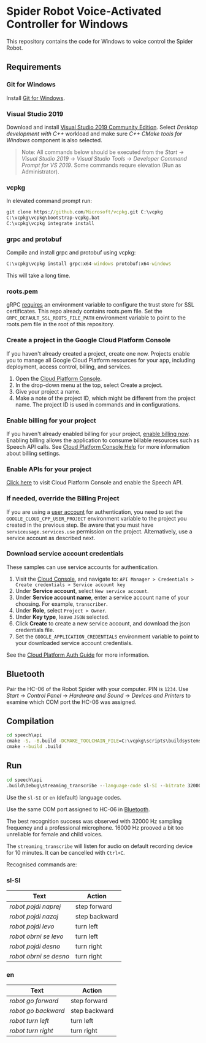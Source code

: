 # Spider Robot Voice-Activated Controller for Windows

This repository contains the code for Windows to voice control the Spider Robot.

## Requirements

### Git for Windows

Install [Git for Windows](https://gitforwindows.org/).

### Visual Studio 2019

Download and install [Visual Studio 2019 Community Edition](https://visualstudio.microsoft.com/vs/older-downloads/). Select _Desktop development with C++_ workload and make sure _C++ CMake tools for Windows_ component is also selected.

> Note: All commands below should be executed from the _Start_ → _Visual Studio 2019_ → _Visual Studio Tools_ → _Developer Command Prompt for VS 2019_. Some commands requre elevation (Run as Administrator).

### vcpkg

In elevated command prompt run:

```bat
git clone https://github.com/Microsoft/vcpkg.git C:\vcpkg
C:\vcpkg\vcpkg\bootstrap-vcpkg.bat
C:\vcpkg\vcpkg integrate install
```

### grpc and protobuf

Compile and install grpc and protobuf using vcpkg:

```bat
C:\vcpkg\vcpkg install grpc:x64-windows protobuf:x64-windows
```

This will take a long time.

### roots.pem

gRPC [requires](https://github.com/grpc/grpc/issues/16571) an environment variable to configure the trust store for SSL certificates. This repo already contains roots.pem file. Set the `GRPC_DEFAULT_SSL_ROOTS_FILE_PATH` environment variable to point to the roots.pem file in the root of this repository.

### Create a project in the Google Cloud Platform Console

If you haven't already created a project, create one now. Projects enable you to manage all Google Cloud Platform resources for your app, including deployment, access control, billing, and services.

1. Open the [Cloud Platform Console](https://console.cloud.google.com/).
2. In the drop-down menu at the top, select Create a project.
3. Give your project a name.
4. Make a note of the project ID, which might be different from the project name. The project ID is used in commands
   and in configurations.

### Enable billing for your project

If you haven't already enabled billing for your project, [enable billing now](https://console.cloud.google.com/project/_/settings). Enabling billing allows the application to consume billable resources such as Speech API calls. See [Cloud Platform Console Help](https://support.google.com/cloud/answer/6288653) for more information about billing settings.

### Enable APIs for your project

[Click here](https://console.cloud.google.com/flows/enableapi?apiid=speech&showconfirmation=true) to visit Cloud Platform Console and enable the Speech API.

### If needed, override the Billing Project

If you are using a [user account](https://cloud.google.com/docs/authentication#principals) for authentication, you need to set the `GOOGLE_CLOUD_CPP_USER_PROJECT` environment variable to the project you created in the previous step. Be aware that you must have `serviceusage.services.use` permission on the project.  Alternatively, use a service account as described next.

### Download service account credentials

These samples can use service accounts for authentication.

1. Visit the [Cloud Console](http://cloud.google.com/console), and navigate to: `API Manager > Credentials > Create credentials > Service account key`
2. Under **Service account**, select `New service account`.
3. Under **Service account name**, enter a service account name of your choosing. For example, `transcriber`.
4. Under **Role**, select `Project > Owner`.
5. Under **Key type**, leave `JSON` selected.
6. Click **Create** to create a new service account, and download the json credentials file.
7. Set the `GOOGLE_APPLICATION_CREDENTIALS` environment variable to point to your downloaded service account credentials.

See the [Cloud Platform Auth Guide](https://cloud.google.com/docs/authentication#developer_workflow) for more information.

## Bluetooth

Pair the HC-06 of the Robot Spider with your computer. PIN is `1234`. Use _Start_ → _Control Panel_ → _Hardware and Sound_ → _Devices and Printers_ to examine which COM port the HC-06 was assigned.

## Compilation

```bat
cd speech\api
cmake -S. -B.build -DCMAKE_TOOLCHAIN_FILE=C:\vcpkg\scripts\buildsystems\vcpkg.cmake
cmake --build .build
```

## Run

```bat
cd speech\api
.build\Debug\streaming_transcribe --language-code sl-SI --bitrate 32000 COM5
```

Use the `sl-SI` or `en` (default) language codes.

Use the same COM port assigned to HC-06 in [Bluetooth](bluetooth).

The best recognition success was observed with 32000 Hz sampling frequency and a professional microphone. 16000 Hz prooved a bit too unreliable for female and child voices.

The `streaming_transcribe` will listen for audio on default recording device for 10 minutes. It can be cancelled with `Ctrl+C`.

Recognised commands are:

### sl-SI

| Text                   | Action        |
| ---------------------- | ------------- |
| _robot pojdi naprej_   | step forward  |
| _robot pojdi nazaj_    | step backward |
| _robot pojdi levo_     | turn left     |
| _robot obrni se levo_  | turn left     |
| _robot pojdi desno_    | turn right    |
| _robot obrni se desno_ | turn right    |

### en

| Text                   | Action        |
| ---------------------- | ------------- |
| _robot go forward_     | step forward  |
| _robot go backward_    | step backward |
| _robot turn left_      | turn left     |
| _robot turn right_     | turn right    |
